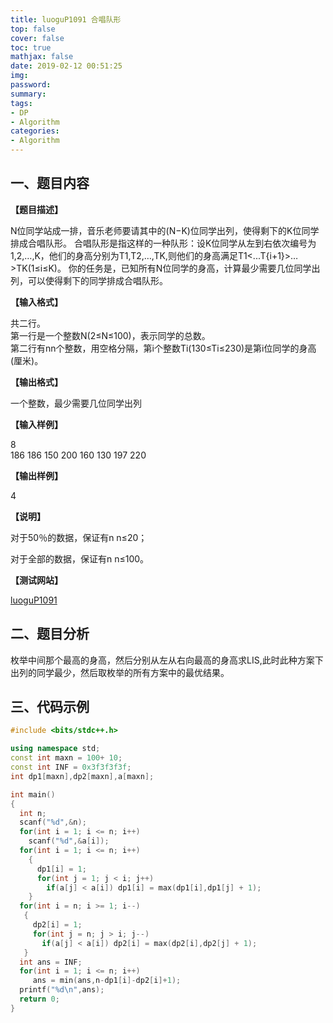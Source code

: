 ```yaml
---
title: luoguP1091 合唱队形
top: false
cover: false
toc: true
mathjax: false
date: 2019-02-12 00:51:25
img:
password:
summary:
tags:
- DP
- Algorithm
categories:
- Algorithm
---
```


## 一、题目内容

**【题目描述】**

N位同学站成一排，音乐老师要请其中的(N−K)位同学出列，使得剩下的K位同学排成合唱队形。
合唱队形是指这样的一种队形：设K位同学从左到右依次编号为1,2,…,K，他们的身高分别为T1,T2,…,TK,则他们的身高满足T1<...<Ti>T{i+1}>…>TK(1≤i≤K)。
你的任务是，已知所有N位同学的身高，计算最少需要几位同学出列，可以使得剩下的同学排成合唱队形。

**【输入格式】**

共二行。  
第一行是一个整数N(2≤N≤100)，表示同学的总数。  
第二行有nn个整数，用空格分隔，第i个整数Ti(130≤Ti≤230)是第i位同学的身高(厘米)。  

**【输出格式】**

一个整数，最少需要几位同学出列

**【输入样例】**

8  
186 186 150 200 160 130 197 220


**【输出样例】**

4

**【说明】**

对于50％的数据，保证有n n≤20；

对于全部的数据，保证有n n≤100。

**【测试网站】**

[luoguP1091](https://www.luogu.org/problemnew/show/P1091)

## 二、题目分析

枚举中间那个最高的身高，然后分别从左从右向最高的身高求LIS,此时此种方案下出列的同学最少，然后取枚举的所有方案中的最优结果。

## 三、代码示例

```cpp
#include <bits/stdc++.h>

using namespace std;
const int maxn = 100+ 10;
const int INF = 0x3f3f3f3f;
int dp1[maxn],dp2[maxn],a[maxn];

int main()
{
  int n;
  scanf("%d",&n);
  for(int i = 1; i <= n; i++)
    scanf("%d",&a[i]);
  for(int i = 1; i <= n; i++)
    {
      dp1[i] = 1;
      for(int j = 1; j < i; j++)
        if(a[j] < a[i]) dp1[i] = max(dp1[i],dp1[j] + 1);
    }
  for(int i = n; i >= 1; i--)
   {
     dp2[i] = 1;
     for(int j = n; j > i; j--)
       if(a[j] < a[i]) dp2[i] = max(dp2[i],dp2[j] + 1);
   }
  int ans = INF;
  for(int i = 1; i <= n; i++)
     ans = min(ans,n-dp1[i]-dp2[i]+1);
  printf("%d\n",ans);
  return 0;
}

```
